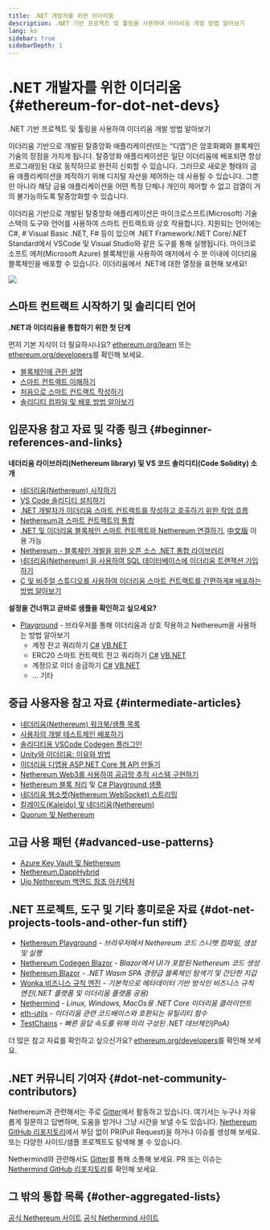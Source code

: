 ```yaml
---
title: .NET 개발자를 위한 이더리움
description: .NET 기반 프로젝트 및 툴링을 사용하여 이더리움 개발 방법 알아보기
lang: ko
sidebar: true
sidebarDepth: 1
---
```


# .NET 개발자를 위한 이더리움 {#ethereum-for-dot-net-devs}

<div class="featured">.NET 기반 프로젝트 및 툴링을 사용하여 이더리움 개발 방법 알아보기</div>

이더리움 기반으로 개발된 탈중앙화 애플리케이션(또는 “디앱”)은 암호화폐와 블록체인 기술의 장점을 가지게 됩니다. 탈중앙화 애플리케이션은 일단 이더리움에 배포되면 항상 프로그래밍된 대로 동작하므로 완전히 신뢰할 수 있습니다. 그러므로 새로운 형태의 금융 애플리케이션을 제작하기 위해 디지털 자산을 제어하는 데 사용될 수 있습니다. 그뿐만 아니라 해당 금융 애플리케이션을 어떤 특정 단체나 개인이 제어할 수 없고 검열이 거의 불가능하도록 탈중앙화할 수 있습니다.

이더리움 기반으로 개발된 탈중앙화 애플리케이션은 마이크로스프트(Microsoft) 기술 스택의 도구와 언어를 사용하여 스마트 컨트랙트와 상호 작용합니다. 지원되는 언어에는 C#, # Visual Basic .NET, F# 등이 있으며 .NET Framework/.NET Core/.NET Standard에서 VSCode 및 Visual Studio와 같은 도구를 통해 실행됩니다. 마이크로소프트 애저(Microsoft Azure) 블록체인을 사용하여 애저에서 수 분 이내에 이더리움 블록체인을 배포할 수 있습니다. 이더리움에서 .NET에 대한 열정을 표현해 보세요!

<img src="https://raw.githubusercontent.com/Nethereum/Nethereum/master/logos/logo192x192t.png" />

## 스마트 컨트랙트 시작하기 및 솔리디티 언어

**.NET과 이더리움을 통합하기 위한 첫 단계**

먼저 기본 지식이 더 필요하시나요? [ethereum.org/learn](/ko/learn/) 또는 [ethereum.org/developers](/ko/developers/)를 확인해 보세요.

- [블록체인에 관한 설명](https://kauri.io/article/d55684513211466da7f8cc03987607d5/blockchain-explained)
- [스마트 컨트랙트 이해하기](https://kauri.io/article/e4f66c6079e74a4a9b532148d3158188/ethereum-101-part-5-the-smart-contract)
- [처음으로 스마트 컨트랙트 작성하기](https://kauri.io/article/124b7db1d0cf4f47b414f8b13c9d66e2/remix-ide-your-first-smart-contract)
- [솔리디티 컴파일 및 배포 방법 알아보기](https://kauri.io/article/973c5f54c4434bb1b0160cff8c695369/understanding-smart-contract-compilation-and-deployment)

## 입문자용 참고 자료 및 각종 링크 {#beginner-references-and-links}

**네더리움 라이브러리(Nethereum library) 및 VS 코드 솔리디티(Code Solidity) 소개**

- [네더리움(Nethereum) 시작하기](https://docs.nethereum.com/en/latest/getting-started/)
- [VS Code 솔리디티 설치하기](https://marketplace.visualstudio.com/items?itemName=JuanBlanco.solidity)
- [.NET 개발자가 이더리움 스마트 컨트랙트를 작성하고 호출하기 위한 작업 흐름](https://medium.com/coinmonks/a-net-developers-workflow-for-creating-and-calling-ethereum-smart-contracts-44714f191db2)
- [Nethereum과 스마트 컨트랙트의 통합](https://kauri.io/#collections/getting%20started/smart-contracts-integration-with-nethereum/#smart-contracts-integration-with-nethereum)
- [.NET 및 이더리움 블록체인 스마트 컨트랙트와 Nethereum 연결하기](https://medium.com/my-blockchain-development-daily-journey/interfacing-net-and-ethereum-blockchain-smart-contracts-with-nethereum-2fa3729ac933), [中文版](https://medium.com/my-blockchain-development-daily-journey/%E4%BD%BF%E7%94%A8nethereum%E9%80%A3%E6%8E%A5-net%E5%92%8C%E4%BB%A5%E5%A4%AA%E7%B6%B2%E5%8D%80%E5%A1%8A%E9%8F%88%E6%99%BA%E8%83%BD%E5%90%88%E7%B4%84-4a96d35ad1e1) 이용 가능
- [Nethereum - 블록체인 개발을 위한 오픈 소스 .NET 통합 라이브러리](https://kauri.io/#collections/a%20hackathon%20survival%20guide/nethereum-an-open-source-.net-integration-library/)
- [네더리움(Nethereum) 을 사용하여 SQL 데이터베이스에 이더리움 트랜잭션 기입하기](https://medium.com/coinmonks/writing-ethereum-transactions-to-sql-database-using-nethereum-fd94e0e4fa36)
- [C 및 비주얼 스튜디오를 사용하여 이더리움 스마트 컨트랙트를 간편하게# 배포하는 방법 알아보기](https://koukia.ca/deploy-ethereum-smart-contracts-using-c-and-visualstudio-5be188ae928c)

**설정을 건너뛰고 곧바로 샘플을 확인하고 싶으세요?**

- [Playground](http://playground.nethereum.com/) - 브라우저를 통해 이더리움과 상호 작용하고 Nethereum을 사용하는 방법 알아보기
  - 계정 잔고 쿼리하기 [C#](http://playground.nethereum.com/csharp/id/1001) [VB.NET](http://playground.nethereum.com/vb/id/2001)
  - ERC20 스마트 컨트랙트 잔고 쿼리하기 [C#](http://playground.nethereum.com/csharp/id/1005) [VB.NET](http://playground.nethereum.com/vb/id/2004)
  - 계정으로 이더 송금하기 [C#](http://playground.nethereum.com/csharp/id/1003) [VB.NET](http://playground.nethereum.com/vb/id/2003)
  - ... 기타

## 중급 사용자용 참고 자료 {#intermediate-articles}

- [네더리움(Nethereum) 워크북/샘플 목록](http://docs.nethereum.com/en/latest/Nethereum.Workbooks/docs/)
- [사용자의 개발 테스트체인 배포하기](https://github.com/Nethereum/Testchains)
- [솔리디티용 VSCode Codegen 플러그인](https://docs.nethereum.com/en/latest/nethereum-codegen-vscodesolidity/)
- [Unity와 이더리움: 이유와 방법](https://www.raywenderlich.com/5509-unity-and-ethereum-why-and-how)
- [이더리움 디앱용 ASP.NET Core 웹 API 만들기](https://tech-mint.com/create-asp-net-core-web-api-for-ethereum-dapps/)
- [Nethereum Web3를 사용하여 공급망 추적 시스템 구현하기](http://blog.pomiager.com/post/using-nethereum-web3-to-implement-a-supply-chain-traking-system4)
- [Nethereum 블록 처리](https://nethereum.readthedocs.io/en/latest/nethereum-block-processing-detail/) 및 [C# Playground 샘플](http://playground.nethereum.com/csharp/id/1025)
- [네더리움 웹소켓(Nethereum WebSocket) 스트리밍](https://nethereum.readthedocs.io/en/latest/nethereum-subscriptions-streaming/)
- [칼레이도(Kaleido) 및 네더리움(Nethereum)](https://kaleido.io/kaleido-and-nethereum/)
- [Quorum 및 Nethereum](https://github.com/Nethereum/Nethereum/blob/master/src/Nethereum.Quorum/README.md)

## 고급 사용 패턴 {#advanced-use-patterns}

- [Azure Key Vault 및 Nethereum](https://github.com/Azure-Samples/bc-community-samples/tree/master/akv-nethereum)
- [Nethereum.DappHybrid](https://github.com/Nethereum/Nethereum.DappHybrid)
- [Ujo Nethereum 백엔드 참조 아키텍처](https://docs.nethereum.com/en/latest/nethereum-ujo-backend-sample/)

## .NET 프로젝트, 도구 및 기타 흥미로운 자료 {#dot-net-projects-tools-and-other-fun stiff}

- [Nethereum Playground](http://playground.nethereum.com/) - _브라우저에서 Nethereum 코드 스니펫 컴파일, 생성 및 실행_
- [Nethereum Codegen Blazor](https://github.com/Nethereum/Nethereum.CodeGen.Blazor) - _Blazor에서 UI가 포함된 Nethereum 코드 생성_
- [Nethereum Blazor](https://github.com/Nethereum/NethereumBlazor) - _.NET Wasm SPA 경량급 블록체인 탐색기 및 간단한 지갑_
- [Wonka 비즈니스 규칙 엔진](https://docs.nethereum.com/en/latest/wonka/) - _기본적으로 메타데이터 기반 방식인 비즈니스 규칙 엔진(.NET 플랫폼 및 이더리움 플랫폼 공용)_
- [Nethermind](https://github.com/NethermindEth/nethermind) - _Linux, Windows, MacOs용 .NET Core 이더리움 클라이언트_
- [eth-utils](https://github.com/ethereum/eth-utils/) - _이더리움 관련 코드베이스와 호환되는 유틸리티 함수_
- [TestChains](https://github.com/Nethereum/TestChains) - _빠른 응답 속도를 위해 미리 구성된 .NET 데브체인(PoA)_

더 많은 참고 자료를 확인하고 싶으신가요? [ethereum.org/developers](/ko/developers/)를 확인해 보세요.

## .NET 커뮤니티 기여자 {#dot-net-community-contributors}

Nethereum과 관련해서는 주로 [Gitter](https://gitter.im/Nethereum/Nethereum)에서 활동하고 있습니다. 여기서는 누구나 자유롭게 질문하고 답변하며, 도움을 받거나 그냥 시간을 보낼 수도 있습니다. [Nethereum GitHub 리포지토리](https://github.com/Nethereum)에서 부담 없이 PR(Pull Request)을 하거나 이슈를 생성해 보세요. 또는 다양한 사이드/샘플 프로젝트도 탐색해 볼 수 있습니다.

Nethermind와 관련해서도 [Gitter](https://gitter.im/nethermindeth/nethermind)를 통해 소통해 보세요. PR 또는 이슈는 [Nethermind GitHub 리포지토리](https://github.com/NethermindEth/nethermind)를 확인해 보세요.

## 그 밖의 통합 목록 {#other-aggregated-lists}

[공식 Nethereum 사이트](https://nethereum.com/) [공식 Nethermind 사이트](https://nethermind.io/)
